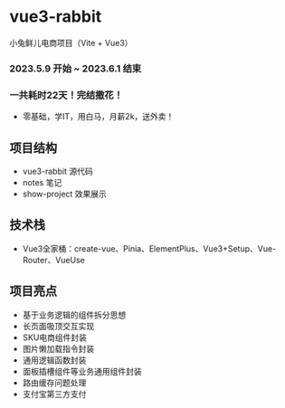 # vue3-rabbit
小兔鲜儿电商项目（Vite + Vue3）
### 2023.5.9 开始 ~ 2023.6.1 结束
### 一共耗时22天！完结撒花！
+ 零基础，学IT，用白马，月薪2k，送外卖！

## 项目结构
+ vue3-rabbit 源代码
+ notes 笔记
+ show-project 效果展示

## 技术栈
+ Vue3全家桶：create-vue、Pinia、ElementPlus、Vue3+Setup、Vue-Router、VueUse
## 项目亮点
+ 基于业务逻辑的组件拆分思想
+ 长页面吸顶交互实现
+ SKU电商组件封装
+ 图片懒加载指令封装
+ 通用逻辑函数封装
+ 面板插槽组件等业务通用组件封装
+ 路由缓存问题处理
+ 支付宝第三方支付
